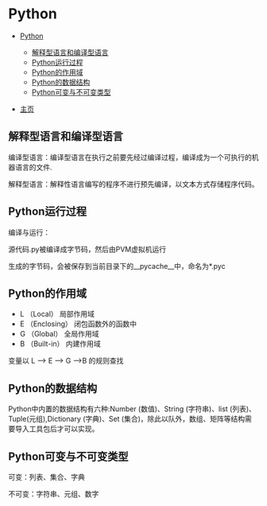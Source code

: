# Python

- [Python](#python)
  - [解释型语言和编译型语言](#解释型语言和编译型语言)
  - [Python运行过程](#python运行过程)
  - [Python的作用域](#python的作用域)
  - [Python的数据结构](#python的数据结构)
  - [Python可变与不可变类型](#python可变与不可变类型)

- [主页](README.md)

## 解释型语言和编译型语言

编译型语言：编译型语言在执行之前要先经过编译过程，编译成为一个可执行的机器语言的文件.

解释型语言：解释性语言编写的程序不进行预先编译，以文本方式存储程序代码。

## Python运行过程

编译与运行：

源代码.py被编译成字节码，然后由PVM虚拟机运行

生成的字节码，会被保存到当前目录下的__pycache__中，命名为*.pyc

## Python的作用域

- L （Local） 局部作用域
- E （Enclosing） 闭包函数外的函数中
- G （Global） 全局作用域
- B （Built-in） 内建作用域

变量以 L –> E –> G –>B 的规则查找

## Python的数据结构

Python中内置的数据结构有六种:Number (数值)、String (字符串)、list (列表)、Tuple(元组),Dictionary (字典)、Set (集合)，除此以队外，数组、矩阵等结构需要导入工具包后才可以实现。

## Python可变与不可变类型

可变：列表、集合、字典

不可变：字符串、元组、数字

